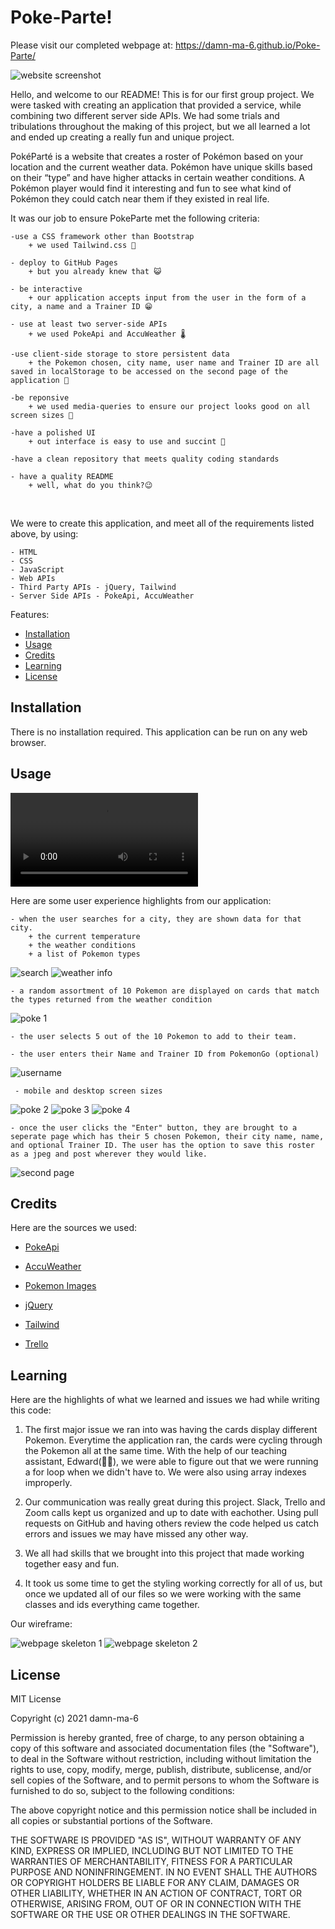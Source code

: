 # Poke-Parte!

Please visit our completed webpage at:  https://damn-ma-6.github.io/Poke-Parte/

![website screenshot]()

Hello, and welcome to our README! This is for our first group project. We were tasked with creating an application that provided a service, while combining two different server side APIs. We had some trials and tribulations throughout the making of this project, but we all learned a lot and ended up creating a really fun and unique project. 

PokéParté is a website that creates a roster of Pokémon based on your location and the current weather data. Pokémon have unique skills based on their “type” and have higher attacks in certain weather conditions. A Pokémon player would find it interesting and fun to see what kind of Pokémon they could catch near them if they existed in real life.

It was our job to ensure PokeParte met the following criteria: 

    -use a CSS framework other than Bootstrap 
        + we used Tailwind.css 🍃 

    - deploy to GitHub Pages 
        + but you already knew that 😺

    - be interactive
        + our application accepts input from the user in the form of a city, a name and a Trainer ID 😁

    - use at least two server-side APIs
        + we used PokeApi and AccuWeather 🌡️

    -use client-side storage to store persistent data
        + the Pokemon chosen, city name, user name and Trainer ID are all saved in localStorage to be accessed on the second page of the application 💾

    -be reponsive
        + we used media-queries to ensure our project looks good on all screen sizes 📱

    -have a polished UI
        + out interface is easy to use and succint 💁

    -have a clean repository that meets quality coding standards

    - have a quality README
        + well, what do you think?😉

<br>

We were to create this application, and meet all of the requirements listed above, by using: 

	- HTML
    - CSS 
    - JavaScript
    - Web APIs
    - Third Party APIs - jQuery, Tailwind
    - Server Side APIs - PokeApi, AccuWeather
	
Features: 


* [Installation](#installation)
* [Usage](#usage)
* [Credits](#credits)
* [Learning](#learning)
* [License](#license)


## Installation

There is no installation required. This application can be run on any web browser. 

## Usage

![website demo](assets/screenshots/Poké-Parté.webm)

Here are some user experience highlights from our application: 
    
    - when the user searches for a city, they are shown data for that city. 
        + the current temperature
        + the weather conditions 
        + a list of Pokemon types

![search](assets/screenshots/POKE6.png)
![weather info](assets/screenshots/POKE7.png)

    - a random assortment of 10 Pokemon are displayed on cards that match the types returned from the weather condition

![poke 1](assets/screenshots/POKE2.png)

    - the user selects 5 out of the 10 Pokemon to add to their team. 

    - the user enters their Name and Trainer ID from PokemonGo (optional)

![username](assets/screenshots/POKE8.png)

     - mobile and desktop screen sizes

![poke 2](assets/screenshots/POKE3.png)
![poke 3](assets/screenshots/POKE4.png)
![poke 4](assets/screenshots/POKE5.png)


    - once the user clicks the "Enter" button, they are brought to a seperate page which has their 5 chosen Pokemon, their city name, name, and optional Trainer ID. The user has the option to save this roster as a jpeg and post wherever they would like. 
![second page](assets/screenshots/POKE1.png)

## Credits
Here are the sources we used: 

- [PokeApi](https://pokeapi.co/)

- [AccuWeather](https://developer.accuweather.com/)

- [Pokemon Images](https://pokeres.bastionbot.org/)

- [jQuery](https://jquery.com/)

- [Tailwind](https://tailwindcss.com/)

- [Trello](https://trello.com/b/jNHuFmmb/pok%C3%A9project)

## Learning
Here are the highlights of what we learned and issues we had while writing this code:

1. The first major issue we ran into was having the cards display different Pokemon. Everytime the application ran, the cards were cycling through the Pokemon all at the same time. With the help of our teaching assistant, Edward(🙏🏼), we were able to figure out that we were running a for loop when we didn't have to. We were also using array indexes improperly. 

2. Our communication was really great during this project. Slack, Trello and Zoom calls kept us organized and up to date with eachother. Using pull requests on GitHub and having others review the code helped us catch errors and issues we may have missed any other way. 

3. We all had skills that we brought into this project that made working together easy and fun. 

4. It took us some time to get the styling working correctly for all of us, but once we updated all of our files so we were working with the same classes and ids everything came together. 

Our wireframe: 

![webpage skeleton 1](https://github.com/damn-ma-6/Poke-Parte/blob/djones/assets/images/group6_Page_1.png)
![webpage skeleton 2](https://github.com/damn-ma-6/Poke-Parte/blob/djones/assets/images/group6_Page_2.png)



## License

MIT License

Copyright (c) 2021 damn-ma-6 

Permission is hereby granted, free of charge, to any person obtaining a copy
of this software and associated documentation files (the "Software"), to deal
in the Software without restriction, including without limitation the rights
to use, copy, modify, merge, publish, distribute, sublicense, and/or sell
copies of the Software, and to permit persons to whom the Software is
furnished to do so, subject to the following conditions:

The above copyright notice and this permission notice shall be included in all
copies or substantial portions of the Software.

THE SOFTWARE IS PROVIDED "AS IS", WITHOUT WARRANTY OF ANY KIND, EXPRESS OR
IMPLIED, INCLUDING BUT NOT LIMITED TO THE WARRANTIES OF MERCHANTABILITY,
FITNESS FOR A PARTICULAR PURPOSE AND NONINFRINGEMENT. IN NO EVENT SHALL THE
AUTHORS OR COPYRIGHT HOLDERS BE LIABLE FOR ANY CLAIM, DAMAGES OR OTHER
LIABILITY, WHETHER IN AN ACTION OF CONTRACT, TORT OR OTHERWISE, ARISING FROM,
OUT OF OR IN CONNECTION WITH THE SOFTWARE OR THE USE OR OTHER DEALINGS IN THE
SOFTWARE.